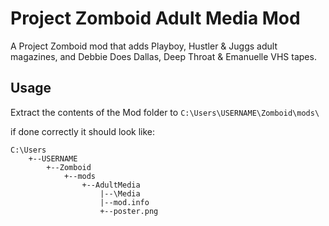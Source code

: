 # Project Zomboid Adult Media Mod

A Project Zomboid mod that adds Playboy, Hustler & Juggs adult magazines, and Debbie Does Dallas, Deep Throat & Emanuelle VHS tapes.

## Usage

Extract the contents of the Mod folder to `C:\Users\USERNAME\Zomboid\mods\`

if done correctly it should look like:

```
C:\Users
    +--USERNAME
        +--Zomboid
            +--mods
                +--AdultMedia
                    |--\Media
                    |--mod.info
			        +--poster.png
```